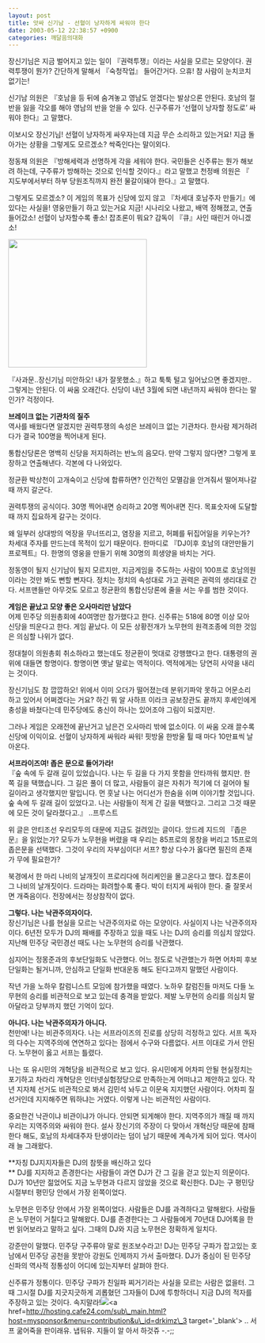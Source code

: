```yaml
---
layout: post
title: 앗싸 신기남 - 선혈이 낭자하게 싸워야 한다
date: 2003-05-12 22:38:57 +0900
categories: 깨달음의대화
---
```

장신기님은 지금 벌어지고 있는 일이 『권력투쟁』이라는 사실을 모르는 모양이다. 권력투쟁이 뭔가? 간단하게 말해서 『숙청작업』 들어간거다. 으휴! 참 사람이 눈치코치 없기는! 

신기남 의원은 『호남을 등 뒤에 숨겨놓고 영남도 얻겠다는 발상으론 안된다. 호남의 절반을 잃을 각오를 해야 영남의 반을 얻을 수 있다. 신구주류가 ‘선혈이 낭자할 정도로’ 싸워야 한다』고 말했다. 

이보시오 장신기님! 선혈이 낭자하게 싸우자는데 지금 무슨 소리하고 있는거요! 지금 돌아가는 상황을 그렇게도 모르겠소? 싹죽인다는 말이외다. 

정동채 의원은 『방해세력과 선명하게 각을 세워야 한다. 국민들은 신주류는 뭔가 해보려 하는데, 구주류가 방해하는 것으로 인식할 것이다.』라고 말했고 천정배 의원은 『 지도부에서부터 하부 당원조직까지 완전 물갈이돼야 한다.』고 말했다. 

그렇게도 모르겠소? 이 게임의 목표가 신당에 있지 않고 『차세대 호남주자 만들기』에 있다는 사실을! 영웅만들기 하고 있는거요 지금! 시나리오 나왔고, 배역 정해졌고, 연출 들어갔소! 선혈이 낭자할수록 좋소! 잡초론이 뭐요? 감독이 『큐』사인 때린거 아니겠소!

<img src="http://drkimz.com/technote/board/private/upimg/1052745781.JPG" width="280" height="259" border="0" />

『사과문..장신기님 미안하오! 내가 잘못했소.』하고 툭툭 털고 일어났으면 좋겠지만.. 그렇게는 안된다. 이 싸움 오래간다. 신당이 내년 3월에 되면 내년까지 싸워야 한다는 말인가? 걱정이다.

**브레이크 없는 기관차의 질주**  
역사를 배웠다면 알겠지만 권력투쟁의 속성은 브레이크 없는 기관차다. 한사람 제거하려다가 결국 100명을 찍어내게 된다. 

통합신당론은 명백히 신당을 저지하려는 반노의 음모다. 만약 그렇지 않다면? 그렇게 포장하고 연출해낸다. 각본에 다 나와있다.

정균환 박상천이 고개숙이고 신당에 합류하면? 인간적인 모멸감을 안겨줘서 떨어져나갈 때 까지 갈군다. 

권력투쟁의 공식이다. 30명 찍어내면 승리하고 20명 찍어내면 진다. 목표숫자에 도달할 때 까지 집요하게 갈구는 것이다. 

왜 일부러 상대방의 억장을 무너뜨리고, 염장을 지르고, 허폐를 뒤집어일을 키우는가? 차세대 주자를 만드는데 목적이 있기 때문이다. 한마디로 『DJ이후 호남의 대안만들기 프로젝트』다. 한명의 영웅을 만들기 위해 30명의 희생양을 바치는 거다. 

정동영이 될지 신기남이 될지 모르지만, 지금게임을 주도하는 사람이 100프로 호남의원이라는 것만 봐도 뻔할 뻔자다. 정치는 정치의 속성대로 가고 권력은 권력의 생리대로 간다. 서프맨들만 아무것도 모르고 정균환의 통합신당론에 줄을 서는 우를 범한 것이다. 

**게임은 끝났고 모양 좋은 오사마리만 남았다**   
어제 민주당 의원총회에 40여명만 참가했다고 한다. 신주류는 518에 80명 이상 모아 신당을 띄운다고 한다. 게임 끝났다. 이 모든 상황전개가 노무현의 원격조종에 의한 것임은 의심할 나위가 없다. 

정대철이 의원총회 취소하라고 했는데도 정균환이 멋대로 강행했다고 한다. 대통령의 권위에 대들면 항명이다. 항명이면 옛날 말로는 역적이다. 역적에게는 당연히 사약을 내리는 것이다.

장신기님도 참 깝깝하오! 위에서 이미 오더가 떨어졌는데 분위기파악 못하고 어문소리 하고 있어서 어쩌겠다는 거요? 하긴 뭐 알 사하프 이라크 공보장관도 끝까지 후세인에게 충성을 바쳤다는데 민주당에도 충신이 하나는 있어조야 그림이 되겠지만. 

그러나 게임은 오래전에 끝난거고 남은건 오사마리 밖에 없소이다. 이 싸움 오래 끌수록 신당에 이익이요. 선혈이 낭자하게 싸워라 싸워! 핏방울 한방울 튈 때 마다 10만표씩 날아온다. 

**서프라이즈여! 좁은 문으로 들어가라!**  
『숲 속에 두 갈래 길이 있었습니다. 나는 두 길을 다 가지 못함을 안타까워 했지만. 한 쪽 길을 택했습니다. 그 길은 풀이 더 많고, 사람들이 걸은 자취가 적기에 더 걸어야 될 길이라고 생각했지만 말입니다. 먼 훗날 나는 어디선가 한숨을 쉬며 이야기할 것입니다. 숲 속에 두 갈래 길이 있었다고. 나는 사람들이 적게 간 길을 택했다고. 그리고 그것 때문에 모든 것이 달라졌다고.』 ..프루스트

위 글은 안티조선 우리모두의 대문에 지금도 걸려있는 글이다. 앙드레 지드의 『좁은 문』을 읽었는가? 모두가 노무현을 버렸을 때 우리는 85프로의 몽창을 버리고 15프로의 좁은문을 선택했다. 그것이 우리의 자부심이다! 서프? 항상 다수가 옳다면 필진의 존재가 무에 필요한가? 

북경에서 한 마리 나비의 날개짓이 프로리다에 허리케인을 몰고온다고 했다. 잡초론이 그 나비의 날개짓이다. 드라마는 화려할수록 좋다. 박이 터지게 싸워야 한다. 줄 잘못서면 개죽음이다. 전장에서는 정상참작이 없다. 

**그렇다. 나는 낙관주의자이다.**  
장신기님은 나를 현실을 모르는 낙관주의자로 아는 모양이다. 사실이지 나는 낙관주의자이다. 6년전 모두가 DJ의 패배를 주장하고 있을 때도 나는 DJ의 승리를 의심치 않았다. 지난해 민주당 국민경선 때도 나는 노무현의 승리를 낙관했다. 

심지어는 정몽준과의 후보단일화도 낙관했다. 어느 정도로 낙관했는가 하면 어차피 후보단일화는 될거니까, 안심하고 단일화 반대운동 해도 된다고까지 말했던 사람이다. 

작년 가을 노하우 칼럼니스트 모임에 참가했을 때였다. 노하우 칼럼진들 마저도 다들 노무현의 승리를 비관적으로 보고 있는데 충격을 받았다. 제발 노무현의 승리를 의심치 말아달라고 당부까지 했던 기억이 있다. 

**아니다. 나는 낙관주의자가 아니다.**  
천만에! 나는 비관주의자다. 나는 서프라이즈의 진로를 상당히 걱정하고 있다. 서프 독자의 다수는 지역주의에 연연하고 있다는 점에서 수구와 다름없다. 서프 이대로 가서 안된다. 노무현이 옳고 서프는 틀렸다. 

나는 또 유시민의 개혁당을 비관적으로 보고 있다. 유시민에게 어차피 안될 현실정치는 포기하고 차라리 개혁당은 인터넷실험정당으로 만족하는게 어떠냐고 제안하고 있다. 작년 지자체 선거도 비관적으로 봐서 김민석 놔두고 이문옥 지지했던 사람이다. 어차피 질 선거인데 지지해주면 뭐하냐는 거였다. 이렇게 나는 비관적인 사람이다. 

중요한건 낙관이냐 비관이냐가 아니다. 안되면 되게해야 한다. 지역주의가 깨질 때 까지 우리는 지역주의와 싸워야 한다. 설사 장신기의 주장이 다 맞아서 개혁신당 때문에 참패한다 해도, 호남의 차세대주자 탄생이라는 덤이 남기 때문에 계속가게 되어 있다. 역사이래 늘 그래왔다. 

**자칭 DJ지지자들은 DJ의 참뜻을 배신하고 있다  
** DJ를 지지하고 존경한다는 사람들이 과연 DJ가 간 그 길을 걷고 있는지 의문이다. DJ가 10년만 젊었어도 지금 노무현과 다르지 않았을 것으로 확신한다. DJ는 구 평민당 시절부터 평민당 안에서 가장 왼쪽이었다. 

노무현은 민주당 안에서 가장 왼쪽이었다. 사람들은 DJ를 과격하다고 말해왔다. 사람들은 노무현이 거칠다고 말해왔다. DJ를 존경한다는 그 사람들에게 70년대 DJ어록을 한번 읽어보라고 말하고 싶다. 그때의 DJ와 지금 노무현은 정확하게 일치다. 

강준만이 말했다. 민주당 구주류야 말로 원조보수라고! DJ는 민주당 구파가 잡고있는 호남에서 민주당 공천을 못받아 강원도 인제까지 가서 출마했다. DJ가 중심이 된 민주당 신파의 역사적 정통성이 어디에 있는지부터 살펴야 한다. 

신주류가 정통이다. 민주당 구파가 친일파 찌거기라는 사실을 모르는 사람은 없을터. 그때 그시절 DJ를 지긋지긋하게 괴롭혔던 그자들이 DJ에 투항하더니 지금 DJ의 적자를 주장하고 있는 것이다. 속지말라!<img src=http://drkimz.com/technote/board/private/upimg/1051688224.GIF><a href=http://hosting.cafe24.com/sub\_main.html?host=mysponsor&menu=contribution&u\_id=drkimz\_3 target='\_blank'> .. 서프 굶어죽을 판이래유. 냅둬유. 지들이 알 아서 하것쥬 -.-;;</a>